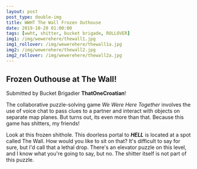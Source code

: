 ```yaml
---
layout: post
post_type: double-img
title: WWHT The Wall Frozen Outhouse
date: 2019-10-20 01:00:00
tags: [wwht, shitter, bucket brigade, ROLLOVER]
img1: /img/wewerehere/thewall1.jpg
img1_rollover: /img/wewerehere/thewall1a.jpg
img2: /img/wewerehere/thewall2.jpg
img2_rollover: /img/wewerehere/thewall2a.jpg
---
```

## Frozen Outhouse at The Wall!

Submitted by Bucket Brigadier **ThatOneCroatian**!

The collaborative puzzle-solving game *We Were Here Together* involves the use of voice chat to pass clues to a partner and interact with objects on separate map planes. But turns out, its even more than that. Because this game has shitters, my friends!

Look at this frozen shithole. This doorless portal to ***HELL*** is located at a spot called The Wall. How would you like to sit on that? It's difficult to say for sure, but I'd call that a lethal drop. There's an elevator puzzle on this level, and I know what you're going to say, but no. The shitter itself is not part of this puzzle.
